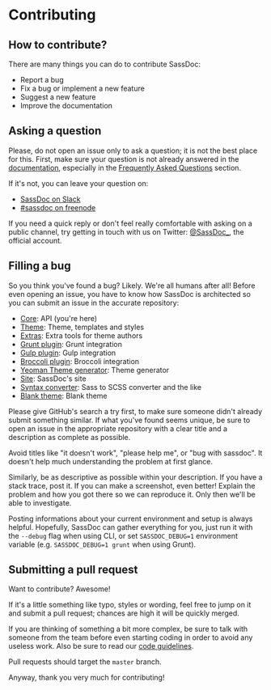 # Contributing

## How to contribute?

There are many things you can do to contribute SassDoc:

* Report a bug
* Fix a bug or implement a new feature
* Suggest a new feature
* Improve the documentation

## Asking a question

Please, do not open an issue only to ask a question; it is not the best place for this. First, make sure your question is not already answered in the [documentation](http://sassdoc.com), especially in the [Frequently Asked Questions](http://sassdoc.com/frequently-asked-questions/) section.

If it's not, you can leave your question on:

* [SassDoc on Slack](http://sassdoc.slack.com/)
* [#sassdoc on freenode](http://webchat.freenode.net/)

If you need a quick reply or don't feel really comfortable with asking on a public channel, try getting in touch with us on Twitter: [@SassDoc_](https://twitter.com/sassdoc_), the official account.

## Filling a bug

So you think you've found a bug? Likely. We're all humans after all! Before even opening an issue, you have to know how SassDoc is architected so you can submit an issue in the accurate repository:

* [Core](https://github.com/sassdoc/sassdoc): API (you're here)
* [Theme](https://github.com/sassdoc/sassdoc-theme-default): Theme, templates and styles
* [Extras](https://github.com/sassdoc/sassdoc-extras): Extra tools for theme authors
* [Grunt plugin](https://github.com/sassdoc/grunt-sassdoc): Grunt integration
* [Gulp plugin](https://github.com/sassdoc/gulp-sassdoc): Gulp integration
* [Broccoli plugin](https://github.com/sassdoc/broccoli-sassdoc): Broccoli integration
* [Yeoman Theme generator](https://github.com/sassdoc/generator-theme-sassdoc): Theme generator
* [Site](https://github.com/sassdoc/sassdoc.github.io): SassDoc's site
* [Syntax converter](https://github.com/sassdoc/sass-convert): Sass to SCSS converter and the like
* [Blank theme](https://github.com/sassdoc/sassdoc-theme-blank): Blank theme

Please give GitHub's search a try first, to make sure someone didn't already submit something similar. If what you've found seems unique, be sure to open an issue in the appropriate repository with a clear title and a description as complete as possible.

Avoid titles like "it doesn't work", "please help me", or "bug with sassdoc". It doesn't help much understanding the problem at first glance.

Similarly, be as descriptive as possible within your description. If you have a stack trace, post it. If you can make a screenshot, even better! Explain the problem and how you got there so we can reproduce it. Only then we'll be able to investigate.

Posting informations about your current environment and setup is always helpful.
Hopefully, SassDoc can gather everything for you, just run it with the `--debug` flag when using CLI, or set `SASSDOC_DEBUG=1` environment variable (e.g. `SASSDOC_DEBUG=1 grunt` when using Grunt).

## Submitting a pull request

Want to contribute? Awesome!

If it's a little something like typo, styles or wording, feel free to jump on it and submit a pull request; chances are high it will be quickly merged.

If you are thinking of something a bit more complex, be sure to talk with someone from the team before even starting coding in order to avoid any useless work. Also be sure to read our [code guidelines](GUIDELINES.md).

Pull requests should target the `master` branch.

Anyway, thank you very much for contributing!

